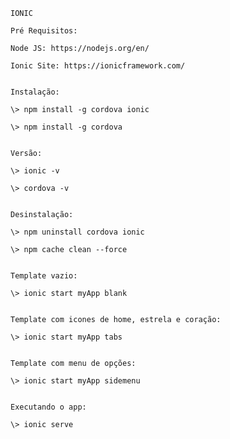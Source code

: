 	IONIC

	Pré Requisitos:

	Node JS: https://nodejs.org/en/

	Ionic Site: https://ionicframework.com/


	Instalação:

	\> npm install -g cordova ionic

	\> npm install -g cordova

	
	Versão:

	\> ionic -v

	\> cordova -v


	Desinstalação:

	\> npm uninstall cordova ionic

	\> npm cache clean --force


	Template vazio:

	\> ionic start myApp blank


	Template com icones de home, estrela e coração:

	\> ionic start myApp tabs
	

	Template com menu de opções:

	\> ionic start myApp sidemenu


	Executando o app:

	\> ionic serve